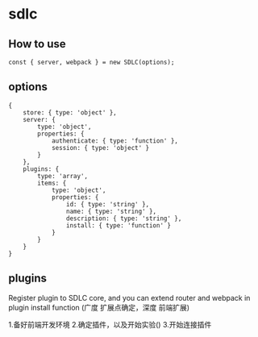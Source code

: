 # sdlc

## How to use

```
const { server, webpack } = new SDLC(options);
```

## options
```
{
	store: { type: 'object' },
	server: {
		type: 'object',
		properties: {
			authenticate: { type: 'function' },
			session: { type: 'object' }
		}
	},
	plugins: {
		type: 'array',
		items: {
			type: 'object',
			properties: {
				id: { type: 'string' },
				name: { type: 'string' },
				description: { type: 'string' },
				install: { type: 'function' }
			}
		}
	}
}
```

## plugins

Register plugin to SDLC core, and you can extend router and webpack in plugin install function
(广度 扩展点确定，深度 前端扩展)

1.备好前端开发环境
2.确定插件，以及开始实验()
3.开始连接插件

